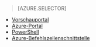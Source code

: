 > [AZURE.SELECTOR]
- [Vorschauportal](virtual-networks-create-vnet-classic-pportal.md)
- [Azure-Portal](virtual-networks-create-vnet-classic-portal.md)
- [PowerShell](virtual-networks-create-vnet-classic-netcfg-ps.md)
- [Azure-Befehlszeilenschnittstelle](virtual-networks-create-vnet-classic-cli.md)

